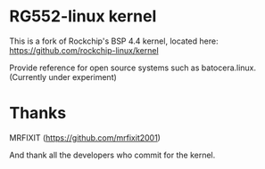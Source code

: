 # RG552-linux kernel

This is a fork of Rockchip's BSP 4.4 kernel, located here: https://github.com/rockchip-linux/kernel

Provide reference for open source systems such as batocera.linux. (Currently under experiment) 

# Thanks

MRFIXIT (https://github.com/mrfixit2001)

And thank all the developers who commit for the kernel. 
